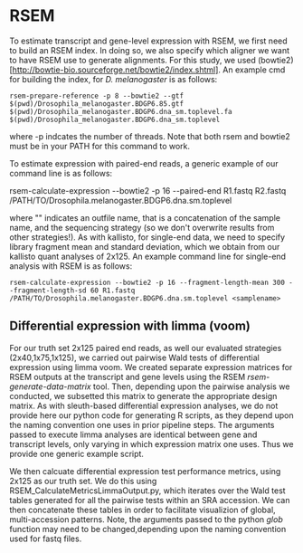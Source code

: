 # RSEM
To estimate transcript and gene-level expression with RSEM, we first need to build an RSEM index. In doing so, we also specify which aligner we want to have RSEM use to generate alignments. For this study, we used (bowtie2)[http://bowtie-bio.sourceforge.net/bowtie2/index.shtml]. An example cmd for building the index, for <em>D. melanogaster</em> is as follows:

    rsem-prepare-reference -p 8 --bowtie2 --gtf $(pwd)/Drosophila_melanogaster.BDGP6.85.gtf $(pwd)/Drosophila_melanogaster.BDGP6.dna_sm.toplevel.fa $(pwd)/Drosophila_melanogaster.BDGP6.dna_sm.toplevel

where -p indcates the number of threads. Note that both rsem and bowtie2 must be in your PATH for this command to work.

To estimate expression with paired-end reads, a generic example of our command line is as follows:

rsem-calculate-expression --bowtie2 -p 16 --paired-end R1.fastq R2.fastq /PATH/TO/Drosophila.melanogaster.BDGP6.dna.sm.toplevel <samplename>

where "<samplename>" indicates an outfile name, that is a concatenation of the sample name, and the sequencing strategy (so we don't overwrite results from other strategies!). As with kallisto, for single-end data, we need to specify library fragment mean and standard deviation, which we obtain from our kallisto quant analyses of 2x125. An example command line for single-end analysis with RSEM is as follows:

    rsem-calculate-expression --bowtie2 -p 16 --fragment-length-mean 300 --fragment-length-sd 60 R1.fastq /PATH/TO/Drosophila.melanogaster.BDGP6.dna.sm.toplevel <samplename>

## Differential expression with limma (voom)
For our truth set 2x125 paired end reads, as well our evaluated strategies (2x40,1x75,1x125), we carried out pairwise Wald tests of differential expression using limma voom. We created separate expression matrices for RSEM outputs at the transcript and gene levels using the RSEM <em>rsem-generate-data-matrix</em> tool. Then, depending upon the pairwise analysis we conducted, we subsetted this matrix to generate the appropriate design matrix. As with sleuth-based differential expression analyses, we do not provide here our python code for generating R scripts, as they depend upon the naming convention one uses in prior pipeline steps. The arguments passed to execute limma analyses are identical between gene and transcript levels, only varying in which expression matrix one uses. Thus we provide one generic example script. 

We then calcuate differential expression test performance metrics, using 2x125 as our truth set. We do this using RSEM_CalculateMetricsLimmaOutput.py, which iterates over the Wald test tables generated for all the pairwise tests within an SRA accession. We can then concatenate these tables in order to facilitate visualizion of global, multi-accession patterns. Note, the arguments passed to the python <em>glob </em> function may need to be changed,depending upon the naming convention used for fastq files.
